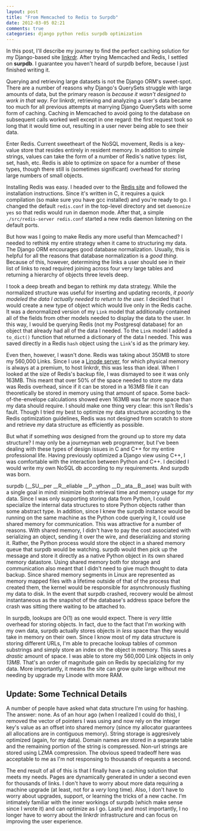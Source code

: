 ```yaml
---
layout: post
title: "From Memcached to Redis to Surpdb"
date: 2012-03-05 02:21
comments: true
categories: django python redis surpdb optimization
---
```


In this post, I'll describe my journey to find the perfect caching solution for my Django-based site [linkrdr](http://www.linkrdr.com).  After trying Memcached and Redis, I settled on __surpdb__. I guarantee you haven't heard of surpdb before, because I just finished writing it.
<!--more-->

Querying and retrieving large datasets is not the Django ORM's sweet-spot. There are a number of reasons why Django's QuerySets struggle with large amounts of data, but the primary reason is _because it wasn't designed to work in that way_. For linkrdr, retrieving and analyzing a user's data became too much for all previous attempts at marrying Django QuerySets with some form of caching. Caching in Memcached to avoid going to the database on subsequent calls worked well except in one regard: the first request took so long that it would time out, resulting in a user never being able to see their data.

Enter Redis. Current sweetheart of the NoSQL movement, Redis is a key-value store that resides entirely in resident memory. In addition to simple strings, values can take the form of a number of Redis's native types: list, set, hash, etc. Redis is able to optimize on space for a number of these types, though there still is (sometimes significant) overhead for storing large numbers of small objects.

Installing Redis was easy. I headed over to the [Redis site](http://redis.io/) and followed the installation instructions.  Since it's written in C, it requires a quick compilation (so make sure you have gcc installed) and you're ready to go. I changed the default `redis.conf` in the top-level directory and set `daemonize yes` so that redis would run in daemon mode. After that, a simple `./src/redis-server redis.conf` started a new redis daemon listening on the default ports.  

But how was I going to make Redis any more useful than Memcached? I needed to rethink my entire strategy when it came to structuring my data. The Django ORM encourages good database normalization. Usually, this is helpful for all the reasons that database normalization is a _good thing_. Because of this, however, determining the links a user should see in their list of links to read required joining across four very large tables and returning a hierarchy of objects three levels deep.

I took a deep breath and began to rethink my data strategy. While the normalized structure was useful for inserting and updating records, _it poorly modeled the data I actually needed to return to the user._ I decided that I would create a new type of object which would live only in the Redis cache. It was a denormalized version of my `Link` model that additionally contained all of the fields from other models needed to display the data to the user. In this way, I would be querying Redis (not my Postgresql database) for an object that already had all of the data I needed. To the `Link` model I added a `to_dict()` function that returned a dictionary of the data I needed. This was saved directly in a Redis `hash` object using the `Link`'s id as the primary key.

Even then, however, I wasn't done. Redis was taking about 350MB to store my 560,000 Links. Since I use a [Linode server](http://www.linode.com/?r=ae1808f234f8e219de24842336fada09ef81d52f), for which physical memory is always at a premium, to host linkrdr, this was less than ideal. When I looked at the size of Redis's backup file, I was dismayed to see it was only 163MB. This meant that over 50% of the space needed to store my data was Redis overhead, since if it can be stored in a 163MB file it can theoretically be stored in memory using that amount of space. Some back-of-the-envelope calculations showed even 163MB was far more space than my data should require. I should make one thing very clear: this isn't Redis's fault. Though I tried my best to optimize my data structure according to the Redis optimization guidelines, Redis was not designed from scratch to store and retrieve _my_ data structure as efficiently as possible.

But what if something _was_ designed from the ground up to store my data structure? I may only be a journeyman web programmer, but I've been dealing with these types of design issues in C and C++ for my entire professional life. Having previously optimized a Django view using C++, I was comfortable with the interaction between Python and C++. I decided I would write my own NoSQL db according to _my_ requirements. And surpdb was born.

surpdb (__SU__per __R__eliable __P__ython __D__ata__B__ase) was built with a single goal in mind: minimize both retrieval time and memory usage for _my_ data. Since I was only supporting storing data from Python, I could specialize the internal data structures to store Python objects rather than some abstract type. In addition, since I knew the surpdb instance would be running on the same machine as the Python code querying it, I could use shared memory for communication. This was attractive for a number of reasons. With shared memory, I didn't have to pay the cost associated with serializing an object, sending it over the wire, and deserializing and storing it. Rather, the Python process would store the object in a shared memory queue that surpdb would be watching. surpdb would then pick up the message and store it directly as a native Python object in its own shared memory datastore. Using shared memory both for storage and communication also meant that I didn't need to give much thought to data backup. Since shared memory segments in Linux are represented as memory mapped files with a lifetime outside of that of the process that created them, the kernel would be responsible for asynchronously flushing my data to disk. In the event that surpdb crashed, recovery would be almost instantaneous as the snapshot of the database's address space before the crash was sitting there waiting to be attached to.

In surpdb, lookups are O(1) as one would expect. There is _very_ little overhead for storing objects. In fact, due to the fact that I'm working with my own data, surpdb actually stores objects in _less_ space than they would take in memory on their own. Since I know most of my data structure is storing different URLs, I'm able to precache lookup tables of common substrings and simply store an index on the object in memory. This saves a _drastic_ amount of space. I was able to store my 560,000 Link objects in only _13MB_. That's an order of magnitude gain on Redis by specializing for my data. More importantly, it means the site can grow quite large without me needing by upgrade my Linode with more RAM.

Update: Some Technical Details
------------------------------------

A number of people have asked what data structure I'm using for hashing.  The answer: none. As of an hour ago (when I realized I could do this), I removed the vector of pointers I was using and now rely on the integer key's value as an offset into shared memory (since my allocator guarantees all allocations are in contiguous memory). String storage is aggresively optimized (again, for my data). Domain names are stored in a separate table and the remaining portion of the string is compressed. Non-url strings are stored using LZMA compression. The obvious speed tradeoff here was acceptable to me as I'm not responsing to thousands of requests a second.

The end result of all of this is that I finally have a caching solution that meets my needs. Pages are dynamically generated in under a second even for thousands of links. I don't have to worry about more data requiring a machine upgrade (at least, not for a _very_ long time). Also, I don't have to worry about upgrades, support, or learning the tricks of a new cache. I'm intimately familiar with the inner workings of surpdb (which make sense since I wrote it) and can optimize as I go. Lastly and most importantly, I no longer have to worry about the linkrdr infrastructure and can focus on improving the user experience.
